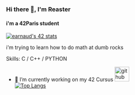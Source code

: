 ### Hi there 👋, I'm Reaster
#### i'm a 42Paris student
[![earnaud's 42 stats](https://badge42.vercel.app/api/v2/cl1xnrut1005407l66h4ojpzd/stats?cursusId=21&coalitionId=46)](https://github.com/JaeSeoKim/badge42)

i'm trying to learn how to do math at dumb rocks

Skills: C / C++ / PYTHON

- 🔭 I’m currently working on my 42 Cursus 
[<img src='https://cdn.jsdelivr.net/npm/simple-icons@3.0.1/icons/github.svg' alt='github' height='40'>](https://github.com/Reaster0)  
[![Top Langs](https://github-readme-stats.vercel.app/api/top-langs/?username=Reaster0)](https://github.com/anuraghazra/github-readme-stats)

